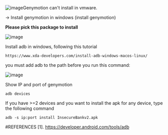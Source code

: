 ![image](https://github.com/Clapboiz/Set-up-Tool-App/assets/112185647/b19cc50f-f815-4e44-87f0-984cd6a982e2)Genymotion can't install in vmware.

-> Install genymotion in windows (install genymotion)

**Please pick this package to install**

![image](https://github.com/Clapboiz/Set-up-Tool-App/assets/112185647/c6f06bcb-bb7b-4397-9908-08115f97d0dd)

Install adb in windows, following this tutorial

```
https://www.xda-developers.com/install-adb-windows-macos-linux/
```

you must add adb to the path before you run this command:

![image](https://github.com/Clapboiz/Set-up-Tool-App/assets/112185647/dbbc1242-523d-4c9c-811d-a4a8250ca4cb)

Show IP and port of genymotion

```
adb devices
```

If you have >=2 devices and you want to install the apk for any device, type the following command

```
adb -s ip:port install InsecureBankv2.apk
```

#REFERENCES
[1]. https://developer.android.com/tools/adb
